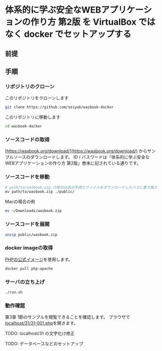 # 体系的に学ぶ安全なWEBアプリケーションの作り方 第2版 を VirtualBox ではなく docker でセットアップする
## 前提

## 手順
### リポジトリのクローン
このリポジトリをクローンします
```bash
git clone https://github.com/seiyab/wasbook-docker
```
このリポジトリに移動します
```bash
cd wasbook-docker
```

### ソースコードの取得
[https://wasbook.org/download/](https://wasbook.org/download/) からサンプルソースのダウンロードします。
ID / パスワードは「体系的に学ぶ安全なWEBアプリケーションの作り方 第2版」巻末に記されている通りです。

### ソースコードを移動
```bash
# path/to/wasbook.zip の部分は前の手順でファイルをダウンロードしたパスに置き換えて実行してください。
mv path/to/wasbook.zip ./public/
```

Macの場合の例
```bash
mv ~/Downloads/wasbook.zip
```

### ソースコードを展開
```bash
unzip public/wasbook.zip
```

### docker imageの取得
[PHPの公式イメージ](https://hub.docker.com/_/php)を使用します。
```bash
docker pull php:apache
```

### サーバの立ち上げ
```bash
./run.sh
```

### 動作確認
第3章 1節のサンプルを閲覧できることを確認します。
ブラウザで[localhost/31/31-001.php](http://localhost/31/31-001.php)を開きます。

TODO: localhost/31 の文字化け修正

TODO: データベースなどのセットアップ

